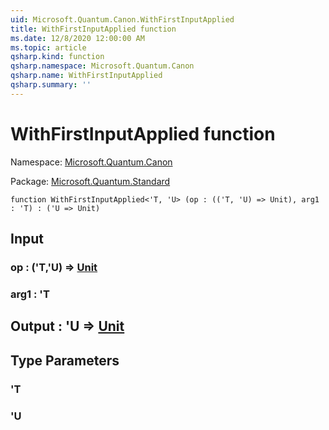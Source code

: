 ```yaml
---
uid: Microsoft.Quantum.Canon.WithFirstInputApplied
title: WithFirstInputApplied function
ms.date: 12/8/2020 12:00:00 AM
ms.topic: article
qsharp.kind: function
qsharp.namespace: Microsoft.Quantum.Canon
qsharp.name: WithFirstInputApplied
qsharp.summary: ''
---
```


# WithFirstInputApplied function

Namespace: [Microsoft.Quantum.Canon](xref:Microsoft.Quantum.Canon)

Package: [Microsoft.Quantum.Standard](https://nuget.org/packages/Microsoft.Quantum.Standard)




```qsharp
function WithFirstInputApplied<'T, 'U> (op : (('T, 'U) => Unit), arg1 : 'T) : ('U => Unit)
```


## Input

### op : ('T,'U) => [Unit](xref:microsoft.quantum.lang-ref.unit) 




### arg1 : 'T





## Output : 'U => [Unit](xref:microsoft.quantum.lang-ref.unit) 



## Type Parameters

### 'T


### 'U

